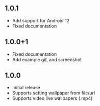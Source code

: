 ## 1.0.1

* Add support for Android 12
* Fixed documentation

## 1.0.0+1

* Fixed documentation
* Add example gif, and screenshot
## 1.0.0

* Initial release
* Supports setting wallpaper from file/url
* Supports video live wallpapers (.mp4)
